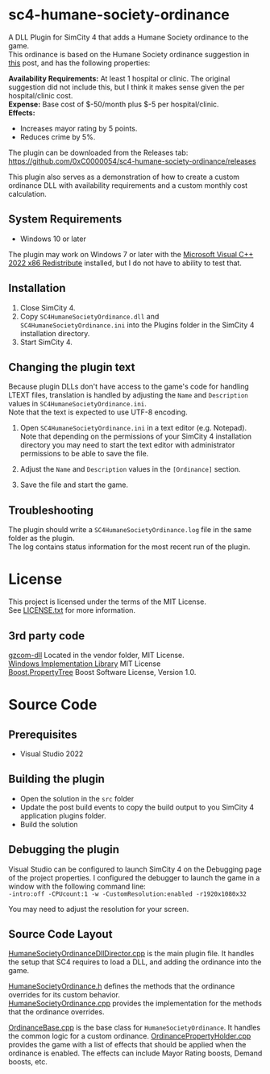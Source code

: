 # sc4-humane-society-ordinance

A DLL Plugin for SimCity 4 that adds a Humane Society ordinance to the game.   
This ordinance is based on the Humane Society ordinance suggestion in [this](https://community.simtropolis.com/forums/topic/26215-ordinances-complete-list/?do=findComment&comment=703433) post, and has the following properties:

**Availability Requirements:** At least 1 hospital or clinic. The original suggestion did not include this, but I think it makes sense given the per hospital/clinic cost.      
**Expense:** Base cost of $-50/month plus $-5 per hospital/clinic.    
**Effects:**
* Increases mayor rating by 5 points.
* Reduces crime by 5%.

The plugin can be downloaded from the Releases tab: https://github.com/0xC0000054/sc4-humane-society-ordinance/releases

This plugin also serves as a demonstration of how to create a custom ordinance DLL with availability requirements and a custom monthly cost calculation.

## System Requirements

* Windows 10 or later

The plugin may work on Windows 7 or later with the [Microsoft Visual C++ 2022 x86 Redistribute](https://aka.ms/vs/17/release/vc_redist.x86.exe) installed, but I do not have to ability to test that.

## Installation

1. Close SimCity 4.
2. Copy `SC4HumaneSocietyOrdinance.dll` and `SC4HumaneSocietyOrdinance.ini` into the Plugins folder in the SimCity 4 installation directory.
3. Start SimCity 4.

## Changing the plugin text

Because plugin DLLs don't have access to the game's code for handling LTEXT files, translation is handled
by adjusting the `Name` and `Description` values in `SC4HumaneSocietyOrdinance.ini`.    
Note that the text is expected to use UTF-8 encoding.

1. Open `SC4HumaneSocietyOrdinance.ini` in a text editor (e.g. Notepad).    
Note that depending on the permissions of your SimCity 4 installation directory you may need to start the text editor 
with administrator permissions to be able to save the file.

2. Adjust the `Name` and `Description` values in the `[Ordinance]` section.

3. Save the file and start the game.

## Troubleshooting

The plugin should write a `SC4HumaneSocietyOrdinance.log` file in the same folder as the plugin.    
The log contains status information for the most recent run of the plugin.

# License

This project is licensed under the terms of the MIT License.    
See [LICENSE.txt](LICENSE.txt) for more information.

## 3rd party code

[gzcom-dll](https://github.com/nsgomez/gzcom-dll/tree/master) Located in the vendor folder, MIT License.    
[Windows Implementation Library](https://github.com/microsoft/wil) MIT License    
[Boost.PropertyTree](https://www.boost.org/doc/libs/1_83_0/doc/html/property_tree.html) Boost Software License, Version 1.0.

# Source Code

## Prerequisites

* Visual Studio 2022

## Building the plugin

* Open the solution in the `src` folder
* Update the post build events to copy the build output to you SimCity 4 application plugins folder.
* Build the solution

## Debugging the plugin

Visual Studio can be configured to launch SimCity 4 on the Debugging page of the project properties.
I configured the debugger to launch the game in a window with the following command line:    
`-intro:off -CPUcount:1 -w -CustomResolution:enabled -r1920x1080x32`

You may need to adjust the resolution for your screen.

## Source Code Layout

[HumaneSocietyOrdinanceDllDirector.cpp](src/HumaneSocietyOrdinanceDllDirector.cpp) is the main plugin file. It handles the setup that SC4 requires to load a DLL, and adding the ordinance into the game.

[HumaneSocietyOrdinance.h](src/HumaneSocietyOrdinance.h) defines the methods that the ordinance overrides for its custom behavior.    
[HumaneSocietyOrdinance.cpp](src/HumaneSocietyOrdinance.cpp) provides the implementation for the methods that the ordinance overrides.

[OrdinanceBase.cpp](src/OrdinanceBase.cpp) is the base class for `HumaneSocietyOrdinance`. It handles the common logic for a custom ordinance.
[OrdinancePropertyHolder.cpp](src/OrdinancePropertyHolder.cpp) provides the game with a list of effects that should be applied when the ordinance is enabled.
The effects can include Mayor Rating boosts, Demand boosts, etc.
